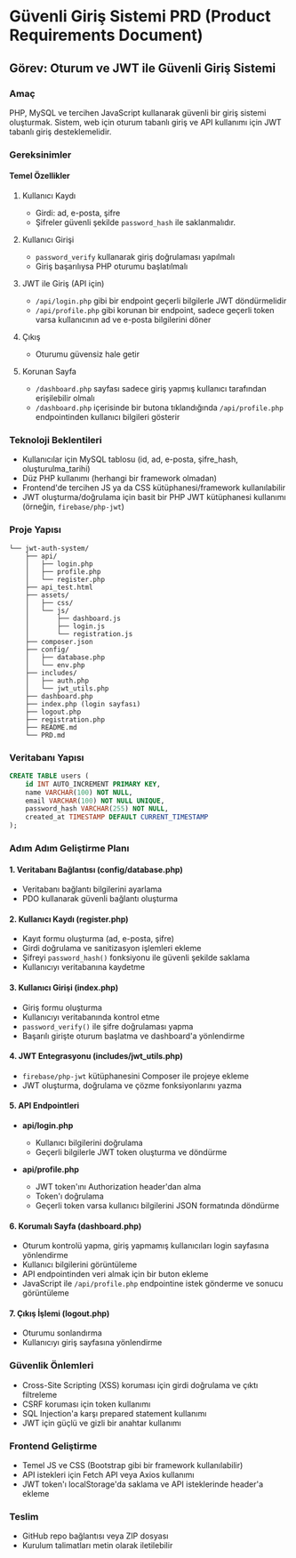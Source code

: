 # Güvenli Giriş Sistemi PRD (Product Requirements Document)

## Görev: Oturum ve JWT ile Güvenli Giriş Sistemi

### Amaç
PHP, MySQL ve tercihen JavaScript kullanarak güvenli bir giriş sistemi oluşturmak. Sistem, web için oturum tabanlı giriş ve API kullanımı için JWT tabanlı giriş desteklemelidir.

### Gereksinimler

#### Temel Özellikler
1. Kullanıcı Kaydı
   - Girdi: ad, e-posta, şifre
   - Şifreler güvenli şekilde `password_hash` ile saklanmalıdır.

2. Kullanıcı Girişi
   - `password_verify` kullanarak giriş doğrulaması yapılmalı
   - Giriş başarılıysa PHP oturumu başlatılmalı

3. JWT ile Giriş (API için)
   - `/api/login.php` gibi bir endpoint geçerli bilgilerle JWT döndürmelidir
   - `/api/profile.php` gibi korunan bir endpoint, sadece geçerli token varsa kullanıcının ad ve e-posta bilgilerini döner

4. Çıkış
   - Oturumu güvensiz hale getir

5. Korunan Sayfa
   - `/dashboard.php` sayfası sadece giriş yapmış kullanıcı tarafından erişilebilir olmalı
   - `/dashboard.php` içerisinde bir butona tıklandığında `/api/profile.php` endpointinden kullanıcı bilgileri gösterir

### Teknoloji Beklentileri
- Kullanıcılar için MySQL tablosu (id, ad, e-posta, şifre_hash, oluşturulma_tarihi)
- Düz PHP kullanımı (herhangi bir framework olmadan)
- Frontend'de tercihen JS ya da CSS kütüphanesi/framework kullanılabilir
- JWT oluşturma/doğrulama için basit bir PHP JWT kütüphanesi kullanımı (örneğin, `firebase/php-jwt`)

### Proje Yapısı
```
└── jwt-auth-system/
    ├── api/
    │   ├── login.php
    │   ├── profile.php
    │   └── register.php
    ├── api_test.html
    ├── assets/
    │   ├── css/
    │   └── js/
    │       ├── dashboard.js
    │       ├── login.js
    │       └── registration.js
    ├── composer.json
    ├── config/
    │   ├── database.php
    │   └── env.php
    ├── includes/
    │   ├── auth.php
    │   └── jwt_utils.php
    ├── dashboard.php
    ├── index.php (login sayfası)
    ├── logout.php
    ├── registration.php
    ├── README.md
    └── PRD.md
```

### Veritabanı Yapısı
```sql
CREATE TABLE users (
    id INT AUTO_INCREMENT PRIMARY KEY,
    name VARCHAR(100) NOT NULL,
    email VARCHAR(100) NOT NULL UNIQUE,
    password_hash VARCHAR(255) NOT NULL,
    created_at TIMESTAMP DEFAULT CURRENT_TIMESTAMP
);
```

### Adım Adım Geliştirme Planı

#### 1. Veritabanı Bağlantısı (config/database.php)
- Veritabanı bağlantı bilgilerini ayarlama
- PDO kullanarak güvenli bağlantı oluşturma

#### 2. Kullanıcı Kaydı (register.php)
- Kayıt formu oluşturma (ad, e-posta, şifre)
- Girdi doğrulama ve sanitizasyon işlemleri ekleme
- Şifreyi `password_hash()` fonksiyonu ile güvenli şekilde saklama
- Kullanıcıyı veritabanına kaydetme

#### 3. Kullanıcı Girişi (index.php)
- Giriş formu oluşturma
- Kullanıcıyı veritabanında kontrol etme
- `password_verify()` ile şifre doğrulaması yapma
- Başarılı girişte oturum başlatma ve dashboard'a yönlendirme

#### 4. JWT Entegrasyonu (includes/jwt_utils.php)
- `firebase/php-jwt` kütüphanesini Composer ile projeye ekleme
- JWT oluşturma, doğrulama ve çözme fonksiyonlarını yazma

#### 5. API Endpointleri
- **api/login.php**
  - Kullanıcı bilgilerini doğrulama
  - Geçerli bilgilerle JWT token oluşturma ve döndürme

- **api/profile.php**
  - JWT token'ını Authorization header'dan alma
  - Token'ı doğrulama
  - Geçerli token varsa kullanıcı bilgilerini JSON formatında döndürme

#### 6. Korumalı Sayfa (dashboard.php)
- Oturum kontrolü yapma, giriş yapmamış kullanıcıları login sayfasına yönlendirme
- Kullanıcı bilgilerini görüntüleme
- API endpointinden veri almak için bir buton ekleme
- JavaScript ile `/api/profile.php` endpointine istek gönderme ve sonucu görüntüleme

#### 7. Çıkış İşlemi (logout.php)
- Oturumu sonlandırma
- Kullanıcıyı giriş sayfasına yönlendirme

### Güvenlik Önlemleri
- Cross-Site Scripting (XSS) koruması için girdi doğrulama ve çıktı filtreleme
- CSRF koruması için token kullanımı
- SQL Injection'a karşı prepared statement kullanımı
- JWT için güçlü ve gizli bir anahtar kullanımı

### Frontend Geliştirme
- Temel JS ve CSS (Bootstrap gibi bir framework kullanılabilir)
- API istekleri için Fetch API veya Axios kullanımı
- JWT token'ı localStorage'da saklama ve API isteklerinde header'a ekleme

### Teslim
- GitHub repo bağlantısı veya ZIP dosyası
- Kurulum talimatları metin olarak iletilebilir
